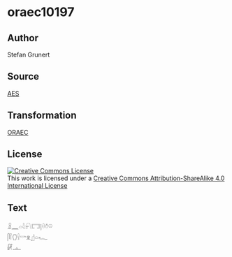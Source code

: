 # oraec10197

## Author

Stefan Grunert

## Source

[AES](https://github.com/simondschweitzer/aes)

## Transformation

[ORAEC](https://oraec.github.io/)

## License

<a rel="license" href="http://creativecommons.org/licenses/by-sa/4.0/"><img alt="Creative Commons License" style="border-width:0" src="https://i.creativecommons.org/l/by-sa/4.0/88x31.png" /></a><br />This work is licensed under a <a rel="license" href="http://creativecommons.org/licenses/by-sa/4.0/">Creative Commons Attribution-ShareAlike 4.0 International License</a>

## Text

𓏎𓈖𓏏𓇋𓍯𓉐𓊤𓏐𓏊𓏖<br>
𓋴𓌉𓂘𓍛𓎡𓁷𓊨𓏏𓆑<br>
𓏞𓊵<br>
